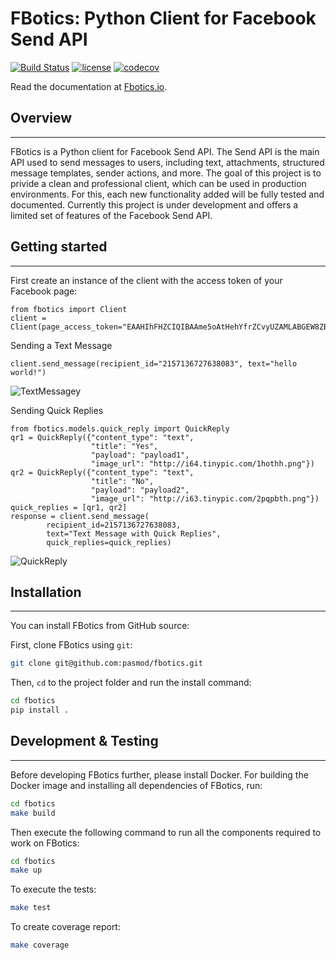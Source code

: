 # FBotics: Python Client for Facebook Send API

[![Build Status](https://travis-ci.org/pasmod/fbotics.svg?branch=master)](https://travis-ci.org/pasmod/fbotics)
[![license](https://img.shields.io/github/license/mashape/apistatus.svg?maxAge=2592000)](https://github.com/pasmod/fbotics/blob/master/LICENSE.txt)
[![codecov](https://codecov.io/gh/pasmod/fbotics/branch/master/graph/badge.svg)](https://codecov.io/gh/pasmod/fbotics)

Read the documentation at [Fbotics.io](https://pasmod.github.io/fbotics/).


## Overview
------------------

FBotics is a Python client for Facebook Send API. The Send API is the main API used to send messages to users, including text,
attachments, structured message templates, sender actions, and more. The goal of this project is to privide a clean and professional
client, which can be used in production environments. For this, each new functionality added will be fully tested and
documented. Currently this project is under development and offers a limited set of features of the Facebook Send API.

## Getting started
------------------

First create an instance of the client with the access token of your Facebook page:
```
from fbotics import Client
client = Client(page_access_token="EAAHIhFHZCIQIBAAme5oAtHehYfrZCvyUZAMLABGEW8ZBmdZASYFp8wdhtbD3POKbT7m3yOnue9Y2JrYZAZBSVne0yHfdKKKfxrjL1aZB5nFCWVjBZA7BiZBNsMrVhSZCfqi4cB6CZCi2CUh41waGNlIc7gcFxAl421dqoNBUPD5ZAjxiHrAJmDRdYx8ATJRBkRqRhowMZD")
```

Sending a Text Message
```
client.send_message(recipient_id="2157136727638083", text="hello world!")
```

![TextMessagey](http://i63.tinypic.com/157j7di.png)

Sending Quick Replies
```
from fbotics.models.quick_reply import QuickReply
qr1 = QuickReply({"content_type": "text",
                  "title": "Yes",
                  "payload": "payload1",
                  "image_url": "http://i64.tinypic.com/1hothh.png"})
qr2 = QuickReply({"content_type": "text",
                  "title": "No",
                  "payload": "payload2",
                  "image_url": "http://i63.tinypic.com/2pqpbth.png"})
quick_replies = [qr1, qr2]
response = client.send_message(
        recipient_id=2157136727638083,
        text="Text Message with Quick Replies",
        quick_replies=quick_replies)
```

![QuickReply](http://i64.tinypic.com/3ah7c.png)

## Installation
------------------

You can install FBotics from GitHub source:

First, clone FBotics using `git`:

```sh
git clone git@github.com:pasmod/fbotics.git
```

Then, `cd` to the project folder and run the install command:
```sh
cd fbotics
pip install .
```

## Development & Testing
------------------

Before developing FBotics further, please install Docker. For building the Docker image and installing all dependencies
of FBotics, run:

```sh
cd fbotics
make build
```

Then execute the following command to run all the components required to work on FBotics:

```sh
cd fbotics
make up
```

To execute the tests:

```sh
make test
```

To create coverage report:

```sh
make coverage
```

